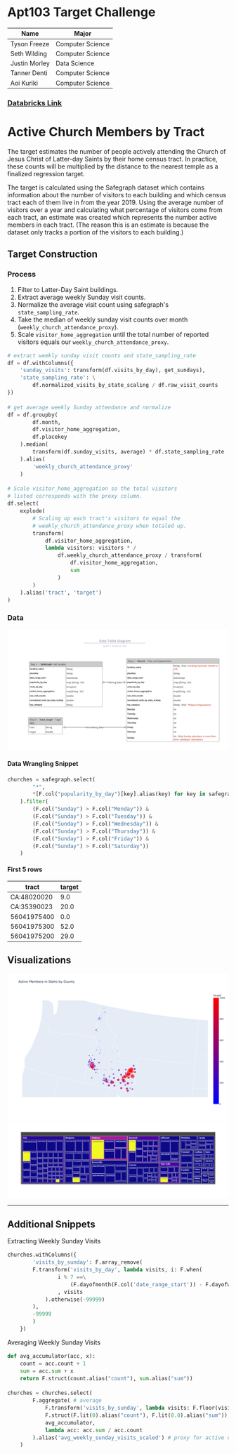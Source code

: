 # Apt103 Target Challenge
|Name|Major|
|---|---|
| Tyson Freeze | Computer Science |
| Seth Wilding | Computer Science |
| Justin Morley | Data Science |  
| Tanner Denti | Computer Science |
| Aoi Kuriki | Computer Science |

### [Databricks Link](https://databricks-prod-cloudfront.cloud.databricks.com/public/4027ec902e239c93eaaa8714f173bcfc/6071766409193805/1324621393438927/6927365153622014/latest.html)

# Active Church Members by Tract

The target estimates the number of people actively attending the Church of Jesus Christ of Latter-day Saints by their home census tract. In practice, these counts will be multiplied by the distance to the nearest temple as a finalized regression target.

The target is calculated using the Safegraph dataset which contains information about the number of visitors to each building and which census tract each of them live in from the year 2019. Using the average number of visitors over a year and calculating what percentage of visitors come from each tract, an estimate was created which represents the number active members in each tract. (The reason this is an estimate is because the dataset only tracks a portion of the visitors to each building.)

## Target Construction
### Process
1. Filter to Latter-Day Saint buildings.
2. Extract average weekly Sunday visit counts.
3. Normalize the average visit count using safegraph's `state_sampling_rate`.
4. Take the median of weekly sunday visit counts over month (`weekly_church_attendance_proxy`).
5. Scale `visitor_home_aggregation` until the total number of reported visitors equals our `weekly_church_attendance_proxy`.

```python
# extract weekly sunday visit counts and state_sampling_rate
df = df.withColumns({
    'sunday_visits': transform(df.visits_by_day), get_sundays),
    'state_sampling_rate': \
        df.normalized_visits_by_state_scaling / df.raw_visit_counts
})

# get average weekly Sunday attendance and normalize
df = df.groupby(
        df.month,
        df.visitor_home_aggregation,
        df.placekey
    ).median(
        transform(df.sunday_visits, average) * df.state_sampling_rate
    ).alias(
        'weekly_church_attendance_proxy'
    )

# Scale visitor_home_aggregation so the total visitors 
# listed corresponds with the proxy column.
df.select(
    explode(
        # Scaling up each tract's visitors to equal the
        # weekly_church_attendance_proxy when totaled up.
        transform(
            df.visitor_home_aggregation,
            lambda visitors: visitors * / 
                df.weekly_church_attendance_proxy / transform(
                    df.visitor_home_aggregation,
                    sum
                )
        )
    ).alias('tract', 'target')
)
```

### Data

![Tables Used Diagram](./img/TargetDiagram.png)

#### Data Wrangling Snippet
```python
churches = safegraph.select(
        "*",
        *[F.col("popularity_by_day")[key].alias(key) for key in safegraph.select("popularity_by_day").first()[0].keys()]
    ).filter(
        (F.col("Sunday") > F.col("Monday")) &
        (F.col("Sunday") > F.col("Tuesday")) &
        (F.col("Sunday") > F.col("Wednesday")) &
        (F.col("Sunday") > F.col("Thursday")) &
        (F.col("Sunday") > F.col("Friday")) &
        (F.col("Sunday") > F.col("Saturday"))
    )
```
#### First 5 rows
|tract      |target|
|-----------|------|
|CA:48020020|9.0   |
|CA:35390023|20.0  |
|56041975400|0.0   |
|56041975300|52.0  |
|56041975200|29.0  |

## Visualizations

![Active Members in Idaho by County](./img/idaho_choropleth.png)
![Target Comparison](./img/newplot.png)

<hr>

## Additional Snippets

Extracting Weekly Sunday Visits
```python
churches.withColumns({
        'visits_by_sunday': F.array_remove(
        F.transform('visits_by_day', lambda visits, i: F.when(
                i % 7 ==\
                    (F.dayofmonth(F.col('date_range_start')) - F.dayofweek(F.col('date_range_start')) + 7) % 7 # index of first Sunday
                , visits
            ).otherwise(-99999)
        ),
        -99999
        )
    })
```

Averaging Weekly Sunday Visits
```python
def avg_accumulator(acc, x):
    count = acc.count + 1
    sum = acc.sum + x
    return F.struct(count.alias("count"), sum.alias("sum"))

churches = churches.select(
        F.aggregate( # average
            F.transform('visits_by_sunday', lambda visits: F.floor(visits * F.col('state_sampling_rate'))),
            F.struct(F.lit(0).alias("count"), F.lit(0.0).alias("sum")),
            avg_accumulator,
            lambda acc: acc.sum / acc.count
        ).alias('avg_weekly_sunday_visits_scaled') # proxy for active church-goers
    )
```

